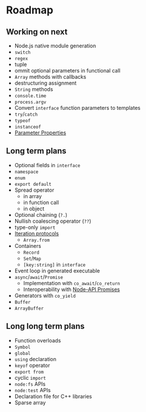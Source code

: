 # Roadmap

## Working on next

* Node.js native module generation
* `switch`
* `regex`
* tuple
* ommit optional parameters in functional call
* `Array` methods with callbacks
* destructuring assignment
* `String` methods
* `console.time`
* `process.argv`
* Convert `interface` function parameters to templates
* `try`/`catch`
* `typeof`
* `instanceof`
* [Parameter Properties](https://www.typescriptlang.org/docs/handbook/2/classes.html#parameter-properties)

## Long term plans

* Optional fields in `interface`
* `namespace`
* `enum`
* `export default`
* Spread operator
  * in array
  * in function call
  * in object
* Optional chaining (`?.`)
* Nullish coalescing operator (`??`)
* type-only `import`
* [Iteration protocols](https://developer.mozilla.org/en-US/docs/Web/JavaScript/Reference/Iteration_protocols)
  * `Array.from`
* Containers
  * `Record`
  * `Set`/`Map`
  * `[key:string]` in `interface`
* Event loop in generated executable
* `async`/`await`/`Promise`
  * Implementation with `co_await`/`co_return`
  * Interoperability with [Node-API Promises](https://nodejs.org/api/n-api.html#promises)
* Generators with `co_yield`
* `Buffer`
* `ArrayBuffer`

## Long long term plans

* Function overloads
* `Symbol`
* `global`
* `using` declaration
* `keyof` operator
* `export from`
* cyclic `import`
* `node:fs` APIs
* `node:test` APIs
* Declaration file for C++ libraries
* Sparse array
